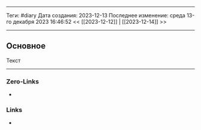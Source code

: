 ___
Теги: #diary 
Дата создания: 2023-12-13
Последнее изменение: среда 13-го декабря 2023 16:46:52
<< [[2023-12-12]] | [[2023-12-14]] >> 
___
## Основное

Текст

___
### Zero-Links
- 

### Links
- 